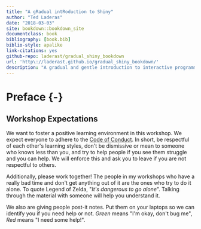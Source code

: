 ```yaml
--- 
title: "A gRadual intRoduction to Shiny"
author: "Ted Laderas"
date: "2018-03-03"
site: bookdown::bookdown_site
documentclass: book
bibliography: [book.bib]
biblio-style: apalike
link-citations: yes
github-repo: laderast/gradual_shiny_bookdown
url: 'http\://laderast.github.io/gradual_shiny_bookdown/'
description: "A gradual and gentle introduction to interactive programming concepts in Shiny."
---
```


# Preface {-}

## Workshop Expectations

We want to foster a positive learning environment in this workshop. We expect everyone to adhere to the [Code of Conduct](https://github.com/laderast/gradual_shiny/blob/master/CODE_OF_CONDUCT.md). In short, be respectful of each other's learning styles, don't be dismissive or mean to someone who knows less than you, and try to help people if you see them struggle and you can help. We will enforce this and ask you to leave if you are not respectful to others. 

Additionally, please work together! The people in my workshops who have a really bad time and don't get anything out of it are the ones who try to do it alone. To quote Legend of Zelda, "*It's dangerous to go alone*". Talking through the material with someone will help you understand it.

We also are giving people post-it notes. Put them on your laptops so we can identify you if you need help or not. *Green* means "I'm okay, don't bug me", *Red* means "I need some help!".

